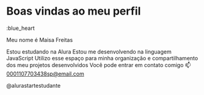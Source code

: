 <h1>Boas vindas ao meu perfil</h1> :blue_heart

<p>Meu nome é Maisa Freitas</p>

Estou estudando na Alura
Estou me desenvolvendo na linguagem JavaScript
Utilizo esse espaço para minha organização e compartilhamento dos meu projetos desenvolvidos
Você pode entrar em contato comigo 📫
0001107703438sp@email.com

@alurastartestudante

